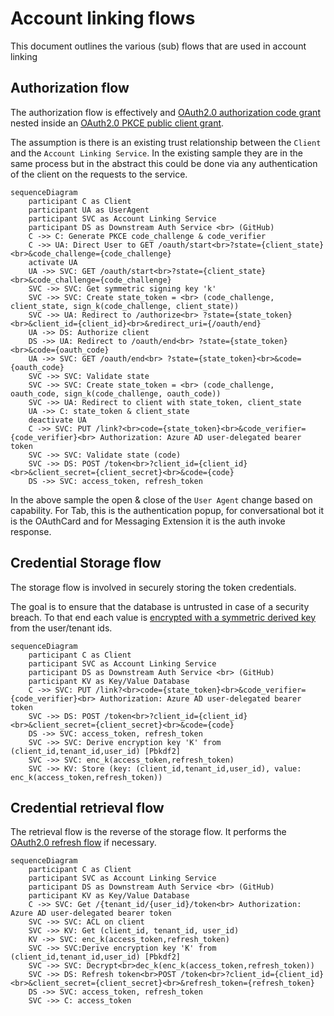 # Account linking flows
This document outlines the various (sub) flows that are used in account linking

## Authorization flow
The authorization flow is effectively and [OAuth2.0 authorization code grant](https://datatracker.ietf.org/doc/html/rfc6749#section-4.1) nested inside an [OAuth2.0 PKCE public client grant](https://datatracker.ietf.org/doc/html/rfc7636). 

The assumption is there is an existing trust relationship between the `Client` and the `Account Linking Service`. In the existing sample they are in the same process but in the abstract this could be done via any authentication of the client on the requests to the service.

```mermaid
sequenceDiagram
    participant C as Client
    participant UA as UserAgent
    participant SVC as Account Linking Service
    participant DS as Downstream Auth Service <br> (GitHub)
    C ->> C: Generate PKCE code_challenge & code_verifier
    C ->> UA: Direct User to GET /oauth/start<br>?state={client_state}<br>&code_challenge={code_challenge}
    activate UA
    UA ->> SVC: GET /oauth/start<br>?state={client_state}<br>&code_challenge={code_challenge}
    SVC ->> SVC: Get symmetric signing key 'k'
    SVC ->> SVC: Create state_token = <br> (code_challenge, client_state, sign_k(code_challenge, client_state))
    SVC ->> UA: Redirect to /authorize<br> ?state={state_token}<br>&client_id={client_id}<br>&redirect_uri={/oauth/end}
    UA ->> DS: Authorize client
    DS ->> UA: Redirect to /oauth/end<br> ?state={state_token}<br>&code={oauth_code}
    UA ->> SVC: GET /oauth/end<br> ?state={state_token}<br>&code={oauth_code}
    SVC ->> SVC: Validate state
    SVC ->> SVC: Create state_token = <br> (code_challenge, oauth_code, sign_k(code_challenge, oauth_code))
    SVC ->> UA: Redirect to client with state_token, client_state
    UA ->> C: state_token & client_state
    deactivate UA
    C ->> SVC: PUT /link?<br>code={state_token}<br>&code_verifier={code_verifier}<br> Authorization: Azure AD user-delegated bearer token
    SVC ->> SVC: Validate state (code)
    SVC ->> DS: POST /token<br>?client_id={client_id}<br>&client_secret={client_secret}<br>&code={code}
    DS ->> SVC: access_token, refresh_token
```

In the above sample the open & close of the `User Agent` change based on capability. For Tab, this is the authentication popup, for conversational bot it is the OAuthCard and for Messaging Extension it is the auth invoke response. 

## Credential Storage flow
The storage flow is involved in securely storing the token credentials.

The goal is to ensure that the database is untrusted in case of a security breach. To that end each value is [encrypted with a symmetric derived key](https://datatracker.ietf.org/doc/html/rfc2898#section-5.2) from the user/tenant ids.

```mermaid
sequenceDiagram
    participant C as Client
    participant SVC as Account Linking Service
    participant DS as Downstream Auth Service <br> (GitHub)
    participant KV as Key/Value Database
    C ->> SVC: PUT /link?<br>code={state_token}<br>&code_verifier={code_verifier}<br> Authorization: Azure AD user-delegated bearer token
    SVC ->> DS: POST /token<br>?client_id={client_id}<br>&client_secret={client_secret}<br>&code={code}
    DS ->> SVC: access_token, refresh_token
    SVC ->> SVC: Derive encryption key 'K' from (client_id,tenant_id,user_id) [Pbkdf2]
    SVC ->> SVC: enc_k(access_token,refresh_token)
    SVC ->> KV: Store (key: (client_id,tenant_id,user_id), value: enc_k(access_token,refresh_token))
```

## Credential retrieval flow
The retrieval flow is the reverse of the storage flow. It performs the [OAuth2.0 refresh flow](https://datatracker.ietf.org/doc/html/rfc6749#section-6) if necessary.

```mermaid
sequenceDiagram
    participant C as Client
    participant SVC as Account Linking Service
    participant DS as Downstream Auth Service <br> (GitHub)
    participant KV as Key/Value Database
    C ->> SVC: Get /{tenant_id/{user_id}/token<br> Authorization: Azure AD user-delegated bearer token
    SVC ->> SVC: ACL on client
    SVC ->> KV: Get (client_id, tenant_id, user_id)
    KV ->> SVC: enc_k(access_token,refresh_token)
    SVC ->> SVC:Derive encryption key 'K' from (client_id,tenant_id,user_id) [Pbkdf2]
    SVC ->> SVC: Decrypt<br>dec_k(enc_k(access_token,refresh_token))
    SVC ->> DS: Refresh token<br>POST /token<br>?client_id={client_id}<br>&client_secret={client_secret}<br>&refresh_token={refresh_token}
    DS ->> SVC: access_token, refresh_token
    SVC ->> C: access_token
```
